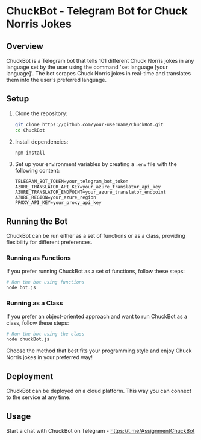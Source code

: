 # ChuckBot - Telegram Bot for Chuck Norris Jokes

## Overview

ChuckBot is a Telegram bot that tells 101 different Chuck Norris jokes in any language set by the user using the command 'set language [your language]'. The bot scrapes Chuck Norris jokes in real-time and translates them into the user's preferred language.

## Setup

1. Clone the repository:
   ```bash
   git clone https://github.com/your-username/ChuckBot.git
   cd ChuckBot
   ```

2. Install dependencies:
   ```bash
   npm install
   ```

3. Set up your environment variables by creating a `.env` file with the following content:
   ```env
   TELEGRAM_BOT_TOKEN=your_telegram_bot_token
   AZURE_TRANSLATOR_API_KEY=your_azure_translator_api_key
   AZURE_TRANSLATOR_ENDPOINT=your_azure_translator_endpoint
   AZURE_REGION=your_azure_region
   PROXY_API_KEY=your_proxy_api_key
   ```

## Running the Bot

ChuckBot can be run either as a set of functions or as a class, providing flexibility for different preferences.

### Running as Functions

If you prefer running ChuckBot as a set of functions, follow these steps:

```bash
# Run the bot using functions
node bot.js
```

### Running as a Class

If you prefer an object-oriented approach and want to run ChuckBot as a class, follow these steps:

```bash
# Run the bot using the class
node chuckBot.js
```

Choose the method that best fits your programming style and enjoy Chuck Norris jokes in your preferred way!

## Deployment

ChuckBot can be deployed on a cloud platform. This way you can connect to the service at any time.

## Usage

Start a chat with ChuckBot on Telegram - https://t.me/AssignmentChuckBot

